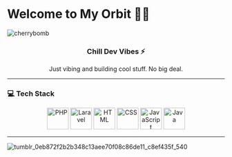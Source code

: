 # Welcome to My Orbit 🌙✨


![cherrybomb](https://github.com/user-attachments/assets/0469d18f-ca72-4d4e-99c7-d24173fc3df5)

<div align="center">
  <h3>Chill Dev Vibes ⚡</h3>
  <p>Just vibing and building cool stuff. No big deal.</p>
</div>

---
### 💻 Tech Stack

<div align="center">
  <img src="https://cdn.jsdelivr.net/gh/devicons/devicon/icons/php/php-original.svg" alt="PHP" width="50" height="50"/>
  <img src="https://cdn.jsdelivr.net/gh/devicons/devicon/icons/laravel/laravel-plain.svg" alt="Laravel" width="50" height="50"/>
  <img src="https://cdn.jsdelivr.net/gh/devicons/devicon/icons/html5/html5-plain.svg" alt="HTML" width="50" height="50"/>
  <img src="https://cdn.jsdelivr.net/gh/devicons/devicon/icons/css3/css3-plain.svg" alt="CSS" width="50" height="50"/>
  <img src="https://cdn.jsdelivr.net/gh/devicons/devicon/icons/javascript/javascript-plain.svg" alt="JavaScript" width="50" height="50"/>
  <img src="https://cdn.jsdelivr.net/gh/devicons/devicon/icons/java/java-original.svg" alt="Java" width="50" height="50"/>
</div>

---



![tumblr_0eb872f2b2b348c13aee70f08c86de11_c8ef435f_540](https://github.com/user-attachments/assets/4fbec8f5-2125-45f1-a612-ce4b6fdb8617)
